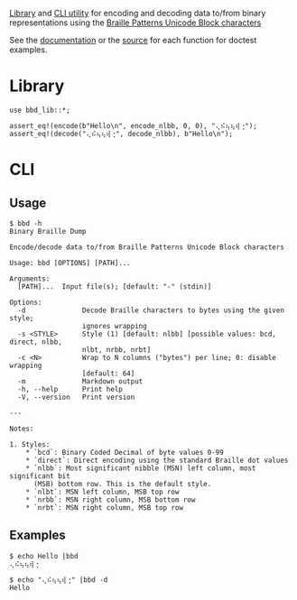 [Library](https://crates.io/crates/bbd-lib) and
[CLI utility](https://crates.io/crates/bbd) for encoding and decoding data
to/from binary representations using the
[Braille Patterns Unicode Block characters](https://en.wikipedia.org/wiki/Braille_Patterns)

See the [documentation](https://docs.rs/bbd-lib) or the
[source](https://github.com/qtfkwk/bbd/blob/main/lib/src/lib.rs) for each
function for doctest examples.

# Library

```
use bbd_lib::*;

assert_eq!(encode(b"Hello\n", encode_nlbb, 0, 0), "⢄⠮⢦⢦⢾⢐");
assert_eq!(decode("⢄⠮⢦⢦⢾⢐", decode_nlbb), b"Hello\n");
```

# CLI

## Usage

```text
$ bbd -h
Binary Braille Dump

Encode/decode data to/from Braille Patterns Unicode Block characters

Usage: bbd [OPTIONS] [PATH]...

Arguments:
  [PATH]...  Input file(s); [default: "-" (stdin)]

Options:
  -d              Decode Braille characters to bytes using the given style;
                  ignores wrapping
  -s <STYLE>      Style (1) [default: nlbb] [possible values: bcd, direct, nlbb,
                  nlbt, nrbb, nrbt]
  -c <N>          Wrap to N columns ("bytes") per line; 0: disable wrapping
                  [default: 64]
  -m              Markdown output
  -h, --help      Print help
  -V, --version   Print version

---

Notes:

1. Styles:
    * `bcd`: Binary Coded Decimal of byte values 0-99
    * `direct`: Direct encoding using the standard Braille dot values
    * `nlbb`: Most significant nibble (MSN) left column, most significant bit
      (MSB) bottom row. This is the default style.
    * `nlbt`: MSN left column, MSB top row
    * `nrbb`: MSN right column, MSB bottom row
    * `nrbt`: MSN right column, MSB top row
```

## Examples

```text
$ echo Hello |bbd
⢄⠮⢦⢦⢾⢐
```

```text
$ echo "⢄⠮⢦⢦⢾⢐" |bbd -d
Hello
```

